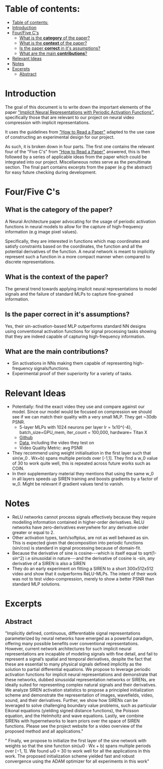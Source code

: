 # Table of contents:
- [Table of contents:](#table-of-contents)
- [Introduction](#introduction)
- [Four/Five C's](#fourfive-cs)
  - [What is the **category** of the paper?](#what-is-the-category-of-the-paper)
  - [What is the **context** of the paper?](#what-is-the-context-of-the-paper)
  - [Is the paper **correct** in it's assumptions?](#is-the-paper-correct-in-its-assumptions)
  - [What are the main **contributions**?](#what-are-the-main-contributions)
- [Relevant Ideas](#relevant-ideas)
- [Notes](#notes)
- [Excerpts](#excerpts)
  - [Abstract](#abstract)

# Introduction
The goal of this document is to write down the important elements of the paper ["Implicit Neural Representations with Periodic Activation Functions"](https://arxiv.org/pdf/2006.09661.pdf), specifically those that are relevant to our project on neural video compression with implicit representations.

It uses the guidelines from ["How to Read a Paper"](https://dl.acm.org/doi/pdf/10.1145/1273445.1273458) adapted to the use case of constructing an experimental design for our project.

As such, it is broken down in four parts. The first one contains the relevant four of the "Five C's" from ["How to Read a Paper"](https://dl.acm.org/doi/pdf/10.1145/1273445.1273458) answered, this is then followed by a series of applicable ideas from the paper which could be integrated into our project. Miscellaneous notes serve as the penultimate section. The final part contains excerpts from the paper (e.g the abstract) for easy future checking during development.



# Four/Five C's
## What is the **category** of the paper?
A Neural Architecture paper advocating for the usage of periodic activation functions in neural models to allow for the capture of high-frequency information (e.g image pixel values).

Specifically, they are interested in functions which map coordinates and satisfy constraints based on the coordinates, the function and all the potential derivatives of the function. A neural network is meant to implicitly represent such a function in a more compact manner when compared to discrete representations.

## What is the **context** of the paper?
The general trend towards applying implicit neural representations to model signals and the failure of standard MLPs to capture fine-grained information.

## Is the paper **correct** in it's assumptions?
Yes, their sin-activation-based MLP outperforms standard NN designs using conventional activation functions for signal processing tasks showing that they are indeed capable of capturing high-frequency information.

## What are the main **contributions**?

- Sin activations in NNs making them capable of representing high-frequency signals/functions.
- Experimental proof of their superiority for a variety of tasks.

# Relevant Ideas

- Potentially: find the exact video they use and compare against our model. Since our model would be focused on compression we should see if we can match their quality with a very small MLP. They get ~30db PSNR.
  - 5-layer MLPs with 1024 neurons per layer lr = 1x10^{-4}, batch_size=GPU_mem, iter_count = 100,000, hardware= Titan X
  - [Github](https://github.com/vsitzmann/siren)
  - [Data](https://drive.google.com/drive/folders/1_iq__37-hw7FJOEUK1tX7mdp8SKB368K), including the video they test on
  - Video Quality Metric: avg PSNR
- They recommend using weight initialisation in the first layer such that sin(w_0 . Wx+b) spans multiple periods over [-1,1]. They find a w_0 value of 30 to work quite well, this is repeated across future works such as COIN.
- In their supplementary material they mentions that using the same w_0 in all layers speeds up SIREN training and boosts gradients by a factor of w_0. Might be relevant if gradient values tend to vanish.



# Notes

- ReLU networks cannot process signals effectively because they require modelling information contained in higher-order derivatives. ReLU networks have zero-derivatives everywhere for any derivative order greater or equal to 2.
- Other activation types, tanh/softplus, are not as well behaved as sin. This is expected given that decomposition into periodic functions (sin/cos) is standard in signal processing because of domain-fit.
- Because the derivative of sine is cosine---which is itself equal to sqrt(1-sin^2) i.e sinusoidal in nature---and the derivative of cosine is -sin, any derivative of a SIREN is also a SIREN
- They do an early experiment on fitting a SIREN to a short 300x512x512 video and show that it outperforms ReLU-MLPs. The intent of their work was not to test video-compression, merely to show a better PSNR than standard MLP solutions. 



# Excerpts

## Abstract 

"Implicitly defined, continuous, differentiable signal representations parameterized
by neural networks have emerged as a powerful paradigm, offering many possible
benefits over conventional representations. However, current network architectures
for such implicit neural representations are incapable of modeling signals with
fine detail, and fail to represent a signal’s spatial and temporal derivatives, despite
the fact that these are essential to many physical signals defined implicitly as the
solution to partial differential equations. We propose to leverage periodic activation
functions for implicit neural representations and demonstrate that these networks,
dubbed sinusoidal representation networks or SIRENs, are ideally suited for representing complex natural signals and their derivatives. We analyze SIREN activation
statistics to propose a principled initialization scheme and demonstrate the representation of images, wavefields, video, sound, and their derivatives. Further, we show
how SIRENs can be leveraged to solve challenging boundary value problems, such
as particular Eikonal equations (yielding signed distance functions), the Poisson
equation, and the Helmholtz and wave equations. Lastly, we combine SIRENs with
hypernetworks to learn priors over the space of SIREN functions. Please see the
project website for a video overview of the proposed method and all applications."


"
Finally, we propose to initialize the first layer of the sine network with weights so that the
sine function sin(ω0 · Wx + b) spans multiple periods over [−1, 1]. We found ω0 = 30 to work
well for all the applications in this work. The proposed initialization scheme yielded fast and robust
convergence using the ADAM optimizer for all experiments in this work"

